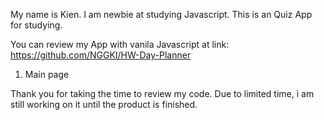 My name is Kien. I am newbie at studying Javascript. This is an Quiz App for studying.

You can review my App with vanila Javascript at link: https://github.com/NGGKI/HW-Day-Planner

1. Main page

Thank you for taking the time to review my code. Due to limited time, i am still working on it until the product is finished.
